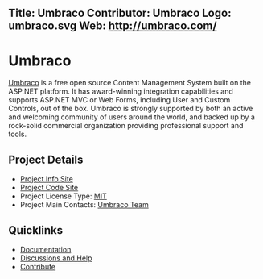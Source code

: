 Title: Umbraco
Contributor: Umbraco
Logo: umbraco.svg
Web: http://umbraco.com/
---
# Umbraco

[Umbraco](https://umbraco.com/) is a free open source Content Management System built on the ASP.NET platform. It has award-winning integration capabilities and supports ASP.NET MVC or Web Forms, including User and Custom Controls, out of the box. Umbraco is strongly supported by both an active and welcoming community of users around the world, and backed up by a rock-solid commercial organization providing professional support and tools.

## Project Details
* [Project Info Site](https://umbraco.com/) 
* [Project Code Site](https://github.com/umbraco/Umbraco-CMS) 
* Project License Type: [MIT](https://github.com/umbraco/Umbraco-CMS/blob/7.2.0/LICENSE.md)
* Project Main Contacts: [Umbraco Team](https://umbraco.com/about-us/team.aspx) 

## Quicklinks

* [Documentation](https://our.umbraco.org/documentation) 
* [Discussions and Help](https://our.umbraco.org/forum) 
* [Contribute](https://our.umbraco.org/contribute)
